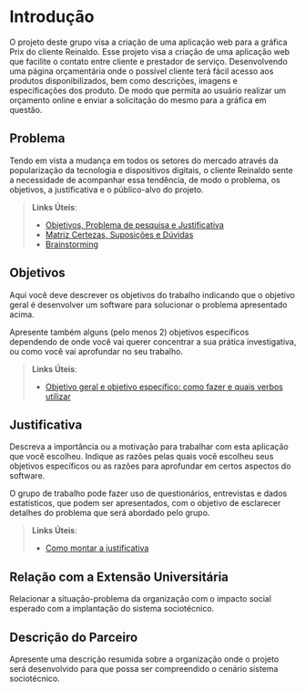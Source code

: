 # Introdução

O projeto deste grupo visa a criação de uma aplicação web para a gráfica Prix do cliente Reinaldo.
Esse projeto visa a criação de uma aplicação web que facilite o contato entre cliente e prestador de serviço.
Desenvolvendo uma página orçamentária onde o possível cliente terá fácil acesso aos produtos disponibilizados, bem como descrições, imagens e especificações dos produto. De modo que permita ao usuário realizar um orçamento online e enviar a solicitação do mesmo para a gráfica em questão.

## Problema
Tendo em vista a mudança em todos os setores do mercado através da popularização da tecnologia e dispositivos digitais, o cliente Reinaldo sente a necessidade de acompanhar essa tendência, de modo o problema, os objetivos, a justificativa e o público-alvo do projeto.


> **Links Úteis**:
> - [Objetivos, Problema de pesquisa e Justificativa](https://medium.com/@versioparole/objetivos-problema-de-pesquisa-e-justificativa-c98c8233b9c3)
> - [Matriz Certezas, Suposições e Dúvidas](https://medium.com/educa%C3%A7%C3%A3o-fora-da-caixa/matriz-certezas-suposi%C3%A7%C3%B5es-e-d%C3%BAvidas-fa2263633655)
> - [Brainstorming](https://www.euax.com.br/2018/09/brainstorming/)

## Objetivos

Aqui você deve descrever os objetivos do trabalho indicando que o objetivo geral é desenvolver um software para solucionar o problema apresentado acima. 

Apresente também alguns (pelo menos 2) objetivos específicos dependendo de onde você vai querer concentrar a sua prática investigativa, ou como você vai aprofundar no seu trabalho.
 
> **Links Úteis**:
> - [Objetivo geral e objetivo específico: como fazer e quais verbos utilizar](https://blog.mettzer.com/diferenca-entre-objetivo-geral-e-objetivo-especifico/)

## Justificativa

Descreva a importância ou a motivação para trabalhar com esta aplicação que você escolheu. Indique as razões pelas quais você escolheu seus objetivos específicos ou as razões para aprofundar em certos aspectos do software.

O grupo de trabalho pode fazer uso de questionários, entrevistas e dados estatísticos, que podem ser apresentados, com o objetivo de esclarecer detalhes do problema que será abordado pelo grupo.

> **Links Úteis**:
> - [Como montar a justificativa](https://guiadamonografia.com.br/como-montar-justificativa-do-tcc/)

## Relação com a Extensão Universitária

Relacionar a situação-problema da organização com o impacto social esperado com a implantação do sistema sociotécnico.

## Descrição do Parceiro

Apresente uma descrição resumida sobre a organização onde o projeto será desenvolvido para que possa ser compreendido o cenário sistema sociotécnico.
